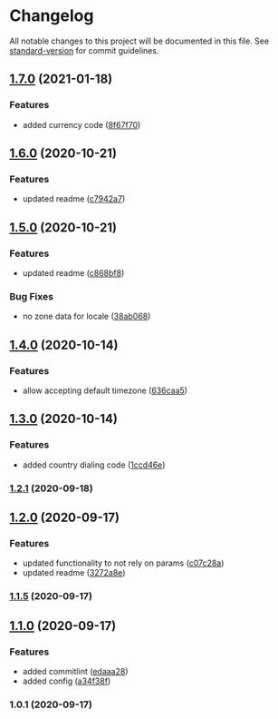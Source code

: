 # Changelog

All notable changes to this project will be documented in this file. See [standard-version](https://github.com/conventional-changelog/standard-version) for commit guidelines.

## [1.7.0](https://git.curve.tools///compare/v1.6.0...v1.7.0) (2021-01-18)


### Features

* added currency code ([8f67f70](https://git.curve.tools///commit/8f67f70132ad66f01599eeba3cc6ae0a0b562483))

## [1.6.0](https://git.curve.tools///compare/v1.5.0...v1.6.0) (2020-10-21)


### Features

* updated readme ([c7942a7](https://git.curve.tools///commit/c7942a77bd402693efb6e26ec388cebedbc91143))

## [1.5.0](https://git.curve.tools///compare/v1.4.0...v1.5.0) (2020-10-21)


### Features

* updated readme ([c868bf8](https://git.curve.tools///commit/c868bf8fa32364c3e5b4d384a2400ff48142beaf))


### Bug Fixes

* no zone data for locale ([38ab068](https://git.curve.tools///commit/38ab068050b84a8b9d007098c44461d97291370e))

## [1.4.0](https://git.curve.tools///compare/v1.3.0...v1.4.0) (2020-10-14)


### Features

* allow accepting default timezone ([636caa5](https://git.curve.tools///commit/636caa549e53d4fcd194338f1b091f7349de7026))

## [1.3.0](https://git.curve.tools///compare/v1.2.1...v1.3.0) (2020-10-14)


### Features

* added country dialing code ([1ccd46e](https://git.curve.tools///commit/1ccd46e8e6940adc5fb29bb4d6f4d8d6ba499986))

### [1.2.1](https://git.curve.tools///compare/v1.2.0...v1.2.1) (2020-09-18)

## [1.2.0](https://git.curve.tools///compare/v1.1.5...v1.2.0) (2020-09-17)


### Features

* updated functionality to not rely on params ([c07c28a](https://git.curve.tools///commit/c07c28a47626f322b1c0db26ba9f495e263b1e5d))
* updated readme ([3272a8e](https://git.curve.tools///commit/3272a8e10a9d6b8d73f0a3b188bd9107ceec8b39))

### [1.1.5](https://git.curve.tools///compare/v1.1.4...v1.1.5) (2020-09-17)

## [1.1.0](https://git.curve.tools///compare/v1.0.1...v1.1.0) (2020-09-17)


### Features

* added commitlint ([edaaa28](https://git.curve.tools///commit/edaaa286b986209db5f0357fedc37e9c6ee456f0))
* added config ([a34f38f](https://git.curve.tools///commit/a34f38f65b3f2d4b9931e609ce47268090a27d52))

### 1.0.1 (2020-09-17)

